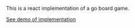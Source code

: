 This is a react implementation of a go board game.

[See demo of implementation](https://escape-char.github.io/react-go/)
